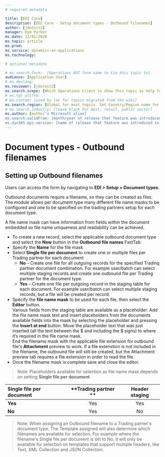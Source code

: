 ```yaml
---
# required metadata

title: [EDI Core]
description: [EDI Core - Setup document types - Outbound filenames]
author: [jdutoit2]
manager: Kym Parker
ms.date: 12/01/2020
ms.topic: article
ms.prod: 
ms.service: dynamics-ax-applications
ms.technology: 

# optional metadata

# ms.search.form:  [Operations AOT form name to tie this topic to]
audience: [Application User]
# ms.devlang: 
ms.reviewer: [jdutoit2]
ms.search.scope: [Which Operations client to show this topic as help for, to be set by content strategist, see list here: https://microsoft.sharepoint.com/teams/DynDoc/_layouts/15/WopiFrame.aspx?sourcedoc={23419e1c-eb64-42e9-aa9b-79875b428718}&action=edit&wd=target%28Core%20Dynamics%20AX%20CP%20requirements%2Eone%7C4CC185C0%2DEFAA%2D42CD%2D94B9%2D8F2A45E7F61A%2FVersions%20list%20for%20docs%20topics%7CC14BE630%2D5151%2D49D6%2D8305%2D554B5084593C%2F%29]
# ms.tgt_pltfrm: 
# ms.custom: [used by loc for topics migrated from the wiki]
ms.search.region: [Global for most topics. Set Country/Region name for localizations]
# ms.search.industry: [leave blank for most, retail, public sector]
ms.author: [author's Microsoft alias]
ms.search.validFrom: [month/year of release that feature was introduced in, in format yyyy-mm-dd]
ms.dyn365.ops.version: [name of release that feature was introduced in, see list here: https://microsoft.sharepoint.com/teams/DynDoc/_layouts/15/WopiFrame.aspx?sourcedoc={23419e1c-eb64-42e9-aa9b-79875b428718}&action=edit&wd=target%28Core%20Dynamics%20AX%20CP%20requirements%2Eone%7C4CC185C0%2DEFAA%2D42CD%2D94B9%2D8F2A45E7F61A%2FVersions%20list%20for%20docs%20topics%7CC14BE630%2D5151%2D49D6%2D8305%2D554B5084593C%2F%29]
---
```


# Document types - Outbound filenames

## Setting up Outbound filenames

Users can access the form by navigating to **EDI > Setup > Document types**.

Outbound documents require a filename, so they can be created as files. The module allows per document type many different file name masks to be configured and one to be specified on the trading partners setup for each document type.

A file name mask can have information from fields within the document embedded so file name uniqueness and readability can be achieved.

- To create a new record, select the applicable outbound document type and select the **New** button in the **Outbound file names** FastTab.
- Specify the **Name** for the file mask
- Select **Single file per document** to create one or multiple files per Trading partner for each document
  - **No** – Create one file for all outgoing records for the specified Trading partner document combination. For example user/batch can select multiple staging records and create one outbound file per Trading partner for the document type.
  - **Yes** – Create one file per outgoing record in the staging table for each document. For example user/batch can select multiple staging records, but a file will be created per record.
- Specify the **file name mask** to be used for each file, then select the **Editor** button. <br>
Various fields from the staging table are available as a placeholder. Add the file name mask text and insert placeholders from the documents available fields into the mask by selecting the placeholder and pressing the **Insert at end** button. Move the placeholder text that was just inserted (all the text between the $ and including the $ signs) to where it’s required in the file name mask. <br>
End the filename mask with the applicable file extension for outbound file's **Attachment** preview to work. If a file extenstion is not included in the filename, the outbound file will still be created, but the Attachment preview tab requires a file extension in order to read the file.
- Once the filename mask is complete save and close the editor.

> Note: Placeholders available for selection as file name mask depends on setting **Single file per document**

**Single file per document**      | **Trading partner **    | **Header staging**        
:-------------------------------- |:-----------------------:|:-----------------------:
**Yes**                           |	Yes                     | Yes
**No**                            | Yes                     | No

> Note: When assigning an Outbound filename to a Trading parner's document type. The Template assigned will also determine which filenames are available for selection.
> For example where the filename's Single file per document is set to No, it will only be available for selection on templates that support multiple headers, like Text, XML Collection and JSON Collection.
